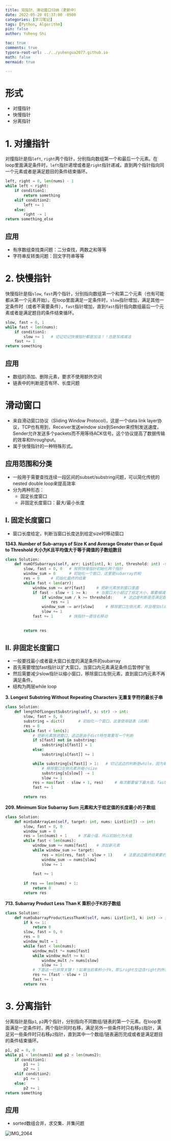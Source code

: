 ```yaml
---
title: 双指针、滑动窗口归纳（更新中）
date: 2022-05-20 01:37:00 -0500
categories: [学习笔记]
tags: [Python, Algorithm]
pin: false
author: Yuheng Shi

toc: true
comments: true
typora-root-url: ../../yuhengua2077.github.io
math: false
mermaid: true

---
```


# 形式

* 对撞指针
* 快慢指针
* 分离指针

# 1. 对撞指针

对撞指针是指`left`, `right`两个指针，分别指向数组第一个和最后一个元素。在loop里面满足条件时，`left`指针递增或者是`right`指针递减，直到两个指针指向同一个元素或者是满足题目的条件结束循环。

```python
left, right = 0, len(nums) - 1
while left < right:
	if condition1:
		return something
	elif condition2:
		left += 1
	else:
		right -= 1
return something_else
```

## 应用

* 有序数组查找类问题：二分查找，两数之和等等
* 字符串反转类问题：回文字符串等等



# 2. 快慢指针

快慢指针是指`slow`, `fast`两个指针，分别指向数组第一个和第二个元素（也有可能都从第一个元素开始）。在loop里面满足一定条件时，`slow`指针增加，满足其他一定条件时（或者不需要条件），`fast`指针增加，直到`fast`指针指向数组最后一个元素或者是满足题目的条件结束循环。

```python
slow, fast = 0, 1
while fast < len(nums):
	if condition1:
		slow += 1   # 切记切记快慢指针都是加法！！总是写成减法
	fast += 1
return something
```

## 应用

* 数组的添加、删除元素，要求不使用额外空间
* 链表中的判断是否有环、长度问题

# **滑动窗口**

* 来自滑动窗口协议（Sliding Window Protocol)，这是一个data link layer协议，TCP也有用到，Receiver发送window size到Sender来控制发送速度，Sender允许发送多个packets而不用等待ACK信号。这个协议提高了数据传输的效率和throughput。
* 属于快慢指针的一种特殊形式。

## 应用范围和分类

* 一般用于需要查找连续一段区间的subset/substring问题，可以简化传统的nested double loop来提高效率
* 分为两种形态：
	* 固定长度窗口
	* 非固定长度窗口：最大/最小长度

## I. 固定长度窗口

* 窗口长度给定，判断当窗口长度达到给定size时移动窗口

**1343. Number of Sub-arrays of Size K and Average Greater than or Equal to Threshold 大小为K且平均值大于等于阈值的子数组数目**

```python
class Solution:
    def numOfSubarrays(self, arr: List[int], k: int, threshold: int) -> int:
        slow, fast = 0, 0	# 按照快慢指针初始化两个指针
        window_sum = 0		# 初始化一个窗口，这里是subarray的和
        res = 0		# 初始化最终的结果
        while fast < len(arr):
            window_sum += arr[fast]		# 把新元素放到窗口里面
            if fast - slow + 1 >= k:	# 当窗口大小超过了给定大小，需要缩减以维持窗口长度
                if window_sum / k >= threshold:		# 这边是判断是否满足题目条件，满足的话记录结果
                    res += 1
                window_sum -= arr[slow]		# 移除窗口左侧元素，并且增加slow指针来维持size
                slow += 1
            fast += 1		# 快指针一直往右移动
            
            
        return res
```

## II. 非固定长度窗口

* 一般要找最小或者最大窗口长度的满足条件的subarray
* 首先需要增加fast指针以扩大窗口，当窗口内元素满足条件后暂停扩张
* 然后需要减少slow指针以缩小窗口，移除窗口左侧元素，直到窗口内元素不再满足条件。
* 结构为两层while loop

**3. Longest Substring Without Repeating Characters 无重复字符的最长子串**

```python
class Solution:
    def lengthOfLongestSubstring(self, s: str) -> int:
        slow, fast = 0, 0
        substring = dict()		# 初始化一个窗口，这里使用链表（词典）
        res = 0
        while fast < len(s):
        	# 把新元素放进窗口，这边是由于dict特性需要写一个判断
            if s[fast] not in substring:
                substring[s[fast]] = 1
            else:
                substring[s[fast]] += 1

            while substring[s[fast]] > 1:	# 切记这边的判断是while，因为每次缩减窗口之后都要进行判断。这边的判断是是否重复元素
            	# 移除窗口左侧元素并缩小size
                substring[s[slow]] -= 1
                slow += 1
            res = max(fast - slow + 1, res)		# 每次都要留下最大值，fast-slow+1 指的是窗口size，也就是substring长度
            fast += 1
            
        return res
```

**209. Minimum Size Subarray Sum 元素和大于给定值的长度最小的子数组**

```python
class Solution:
    def minSubArrayLen(self, target: int, nums: List[int]) -> int:
        slow, fast = 0, 0
        window_sum = 0
        res = len(nums) + 1 	# 求最小值，所以初始化为大值
        while fast < len(nums):
            window_sum += nums[fast]	# 添加新元素
            while window_sum >= target:
                res = min(res, fast - slow + 1)		# 注意这边最终结果要的是最小值，需要放进去实时更新
                window_sum -= nums[slow]
                slow += 1
            
            fast += 1
            
        if res == len(nums) + 1:
            return 0
        return res 
```

**713. Subarray Product Less Than K 乘积小于K的子数组**

```python
class Solution:
    def numSubarrayProductLessThanK(self, nums: List[int], k: int) -> int:
        if k <= 1:
            return 0
        slow, fast = 0, 0
        res = 0
        window_mult = 1
        while fast < len(nums):
            window_mult *= nums[fast]
            while window_mult >= k:
                window_mult /= nums[slow]
                slow += 1
            # 下面这一行非常关键！！如果当前乘积小于k，那么right左边含right的所有子串乘积一定都小于k，这个数量刚好就是窗口长度
            res += (fast - slow + 1)
            fast += 1
        return res
```

# 3. 分离指针

分离指针是指`p1`, `p2`两个指针，分别指向不同数组/链表的第一个元素。在loop里面满足一定条件时，两个指针同时右移，满足另外一些条件时只右移`p1`指针，满足另一些条件时只右移`p2`指针，直到其中一个数组/链表遍历完成或者是满足题目的条件结束循环。

```python
p1, p2 = 0, 0
while p1 < len(nums1) and p2 < len(nums2):
	if condition1:
		p1 += 1
		p2 += 1
	elif condition2:
		p1 += 1
	else:
		p2 += 1
return something
```

## 应用

* sorted数组合并，求交集、并集问题

![IMG_2064](/assets/blog_res/2022-05-20-Two-Pointers.assets/IMG_2064.jpg)

